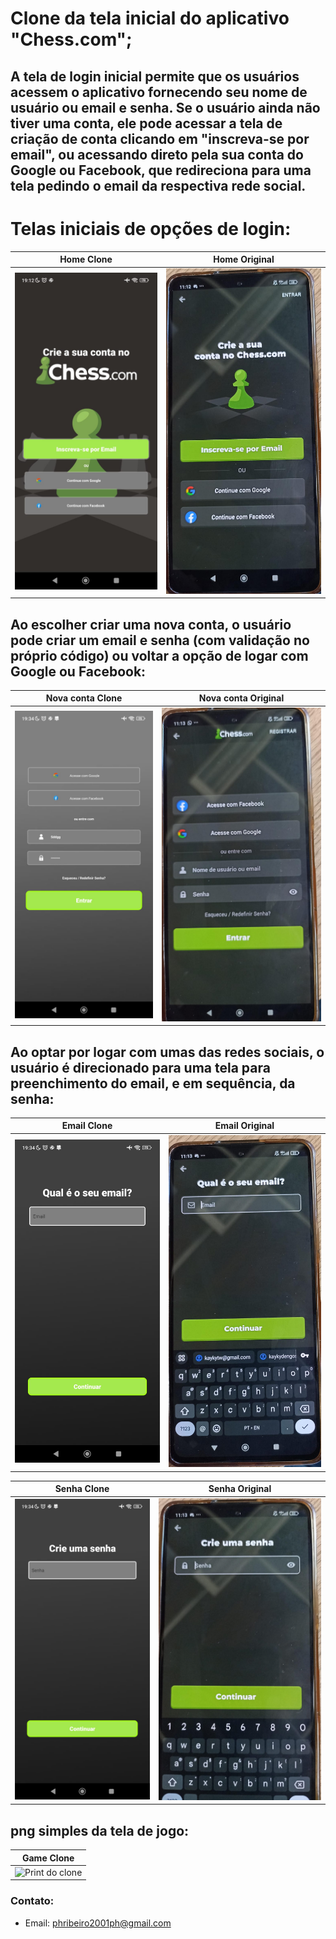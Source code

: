 # Clone da tela inicial do aplicativo "Chess.com";

## A tela de login inicial permite que os usuários acessem o aplicativo fornecendo seu nome de usuário ou email e senha. Se o usuário ainda não tiver uma conta, ele pode acessar a tela de criação de conta clicando em "inscreva-se por email", ou acessando direto pela sua conta do Google ou Facebook, que redireciona para uma tela pedindo o email da respectiva rede social.

# Telas iniciais de opções de login:

|                 Home Clone                   |                 Home Original                    |
| :----------------------------------------:   | :----------------------------------------------: |
| ![Print do clone](src/prints/homeClone.jpeg) | ![App Original](src/prints/homeOriginal.jpeg)    |

## Ao escolher criar uma nova conta, o usuário pode criar um email e senha (com validação no próprio código) ou voltar a opção de logar com Google ou Facebook:

|                 Nova conta Clone                  |               Nova conta Original                 |
| :--------------------------------------------:    | :----------------------------------------------:  |
| ![Print do clone](src/prints/novaContaClone.jpeg) | ![App Original](src/prints/novaContaOriginal.jpeg)|

## Ao optar por logar com umas das redes sociais, o usuário é direcionado para uma tela para preenchimento do email, e em sequência, da senha:

|                  Email Clone                  |                   Email Original                  |
| :------------------------------------------:  | :-----------------------------------------------: |
| ![Print do clone](src/prints/emailClone.jpeg) | ![App Original](src/prints/emailOriginal.jpeg)    |


|                   Senha Clone                    |                   Senha Original                   |
| :---------------------------------------------:  | :------------------------------------------------: |
| ![Print do clone](src/prints/passwordClone.jpeg) | ![App Original](src/prints/passwordOriginal.jpeg)  |


## png simples da tela de jogo:

|                 Game Clone                   |
| :----------------------------------------:   |
| ![Print do clone](src/prints/gameClone.jpeg) |




### Contato: 
- Email: phribeiro2001ph@gmail.com